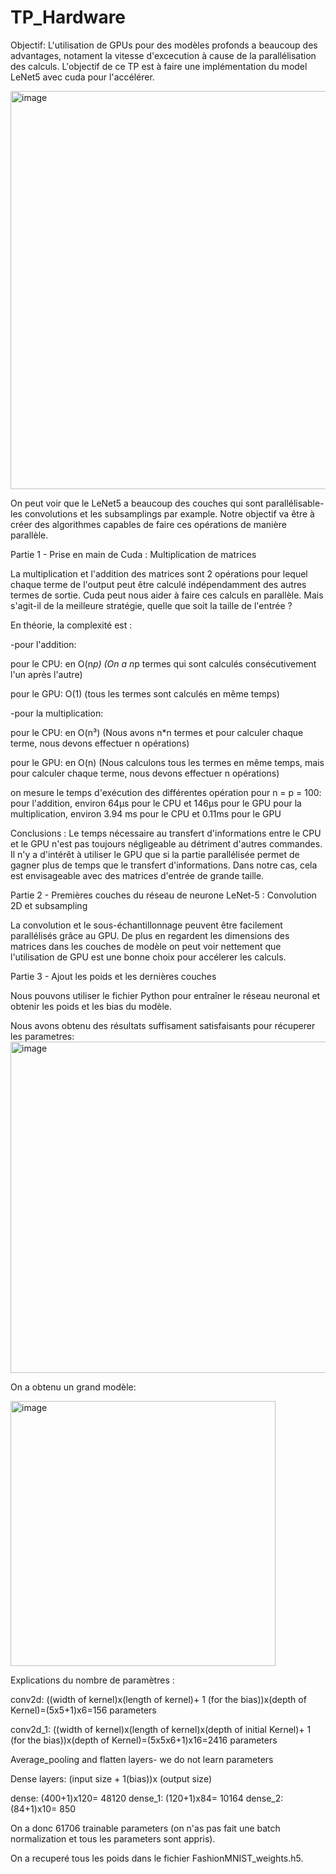 # TP_Hardware

Objectif: L'utilisation de GPUs pour des modèles profonds a beaucoup des advantages, notament la vitesse d'excecution à cause de la parallélisation des calculs. L'objectif de ce TP est à faire une implémentation du model LeNet5 avec cuda pour l'accélérer.



<img width="637" alt="image" src="https://github.com/gaspardCh/TP_Hardware/assets/118471792/d6ec0f52-16a8-4fb7-b94a-f3f2c3d84015">


On peut voir que le LeNet5 a beaucoup des couches qui sont parallélisable- les convolutions et les subsamplings par example. Notre objectif va être à créer des algorithmes capables de faire ces opérations de manière parallèle.


Partie 1 - Prise en main de Cuda : Multiplication de matrices

La multiplication et l'addition des matrices sont 2 opérations pour lequel chaque terme de l'output peut être calculé indépendamment des autres termes de sortie. Cuda peut nous aider à faire ces calculs en parallèle. Mais s'agit-il de la meilleure stratégie, quelle que soit la taille de l'entrée ?

En théorie, la complexité est :

-pour l'addition: 

 pour le CPU: en O(n*p) (On a n*p termes qui sont calculés consécutivement l'un après l'autre)
 
 pour le GPU: O(1) (tous les termes sont calculés en même temps)

-pour la multiplication:

 pour le CPU: en O(n³) (Nous avons n*n termes et pour calculer chaque terme, nous devons effectuer n opérations)
 
 pour le GPU: en O(n) (Nous calculons tous les termes en même temps, mais pour calculer chaque terme, nous devons effectuer n opérations)
 

on mesure le temps d'exécution des différentes opération pour n = p = 100: 
pour l'addition, environ 64µs pour le CPU et 146µs pour le GPU
pour la multiplication, environ 3.94 ms pour le CPU et 0.11ms pour le GPU

Conclusions :
Le temps nécessaire au transfert d'informations entre le CPU et le GPU n'est pas toujours négligeable au détriment d'autres commandes.
Il n'y a d'intérêt à utiliser le GPU que si la partie parallélisée permet de gagner plus de temps que le transfert d'informations. Dans notre cas, cela est envisageable avec des matrices d'entrée de grande taille.  


Partie 2 - Premières couches du réseau de neurone LeNet-5 : Convolution 2D et subsampling

La convolution et le sous-échantillonnage peuvent être facilement parallélisés grâce au GPU. De plus en regardent les dimensions des matrices dans les couches de modèle on peut voir nettement que l'utilisation de GPU est une bonne choix pour accélerer les calculs. 




Partie 3 - Ajout les poids et les dernières couches

Nous pouvons utiliser le fichier Python pour entraîner le réseau neuronal et obtenir les poids et les bias du modèle. 

Nous avons obtenu des résultats suffisament satisfaisants pour récuperer les parametres:
<img width="530" alt="image" src="https://github.com/gaspardCh/TP_Hardware/assets/118471792/b538b7be-196d-4831-979c-fd8d43b845ab">

On a obtenu un grand modèle:

<img width="424" alt="image" src="https://github.com/gaspardCh/TP_Hardware/assets/118471792/469c8d00-8b43-4306-8552-cef8b09e147e">


Explications du nombre de paramètres :

conv2d: ((width of kernel)x(length of kernel)+ 1 (for the bias))x(depth of Kernel)=(5x5+1)x6=156 parameters

conv2d_1: ((width of kernel)x(length of kernel)x(depth of initial Kernel)+ 1 (for the bias))x(depth of Kernel)=(5x5x6+1)x16=2416 parameters

Average_pooling and flatten layers- we do not learn parameters

Dense layers: (input size + 1(bias))x (output size)

dense: (400+1)x120= 48120
dense_1: (120+1)x84= 10164
dense_2: (84+1)x10= 850

On a donc 61706 trainable parameters (on n'as pas fait une batch normalization et tous les parameters sont appris).

On a recuperé tous les poids dans le fichier FashionMNIST_weights.h5.











